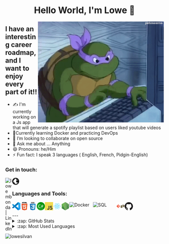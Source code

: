 # <div align="center">Hello World, I'm Lowe  👋 </div>

 <img align="right" alt="code-GIF" src="https://github.com/lowesilvan/lowesilvan/blob/master/code-ninja.gif" width="400" height="320" />


## I have an interesting career roadmap, and I want to enjoy every part of it!!
- ✍ I'm currently working on a Js app that will generate a spotify playlist based on users liked youtube videos
- 🔭Currently learning Docker and practicing DevOps
- 👯 I’m looking to collaborate on open source
- 💬 Ask me about ... Anything
- 😄 Pronouns: he/Him
- ⚡ Fun fact: I speak 3 languages ( English, French, Pidgin-English)


### Get in touch:
[<img align="left" alt="lowe mbonda | LinkedIn" width="22px" src="https://cdn.jsdelivr.net/npm/simple-icons@v3/icons/linkedin.svg" />][linkedin]
[<img align="left" alt="lowe mbonda" width="22px" src="https://raw.githubusercontent.com/iconic/open-iconic/master/svg/globe.svg" />][website]

<br />

### Languages and Tools:

[<img align="left" alt="Visual Studio Code" width="26px" src="https://raw.githubusercontent.com/github/explore/80688e429a7d4ef2fca1e82350fe8e3517d3494d/topics/visual-studio-code/visual-studio-code.png" />][portfolio]
[<img align="left" alt="HTML5" width="26px" src="https://raw.githubusercontent.com/github/explore/80688e429a7d4ef2fca1e82350fe8e3517d3494d/topics/html/html.png" />][portfolio]
[<img align="left" alt="CSS3" width="26px" src="https://raw.githubusercontent.com/github/explore/80688e429a7d4ef2fca1e82350fe8e3517d3494d/topics/css/css.png" />][portfolio]
[<img align="left" alt="CSharp" width="26px" src="https://raw.githubusercontent.com/github/explore/80688e429a7d4ef2fca1e82350fe8e3517d3494d/topics/csharp/csharp.png" />][portfolio]
[<img align="left" alt="JavaScript" width="26px" src="https://raw.githubusercontent.com/github/explore/80688e429a7d4ef2fca1e82350fe8e3517d3494d/topics/javascript/javascript.png" />][portfolio]
[<img align="left" alt="React" width="26px" src="https://raw.githubusercontent.com/github/explore/80688e429a7d4ef2fca1e82350fe8e3517d3494d/topics/react/react.png" />][portfolio]
[<img align="left" alt="Node.js" width="26px" src="https://raw.githubusercontent.com/github/explore/80688e429a7d4ef2fca1e82350fe8e3517d3494d/topics/nodejs/nodejs.png" />][portfolio]
[<img align="left" alt="Docker" width="75px" src="https://img.shields.io/badge/docker-%230db7ed.svg?style=for-the-badge&logo=docker&logoColor=white" />][portfolio]
[<img align="left" alt="SQL" width="75px" src="https://img.shields.io/badge/Postman-FF6C37?style=for-the-badge&logo=postman&logoColor=white" />][portfolio]
[<img align="left" alt="Git" width="26px" src="https://raw.githubusercontent.com/github/explore/80688e429a7d4ef2fca1e82350fe8e3517d3494d/topics/git/git.png" />][portfolio]
[<img align="left" alt="GitHub" width="26px" src="https://raw.githubusercontent.com/github/explore/78df643247d429f6cc873026c0622819ad797942/topics/github/github.png" />][portfolio]

<br />
<br />
---

<details>
  <summary>:zap: GitHub Stats</summary>

  <img align="left" alt="Lowe's GitHub Stats" src="https://github-readme-stats.vercel.app/api?username=lowesilvan&show_icons=true&hide_border=true" />

</details>

<details>
  <summary>:zap: Most Used Languages</summary>

<img align="left" alt="Lowe's GitHub Top Languages" src="https://github-readme-stats.vercel.app/api/top-langs/?username=lowesilvan" />

</details>

<p><img align="center" src="https://github-readme-streak-stats.herokuapp.com?user=lowesilvan&theme=radical&date_format=j%20M%5B%20Y%5D&sideLabels=DDB225" alt="lowesilvan" /></p>

[website]: https://lowesilvan.github.io/portfolio/
[youtube]: https://www.youtube.com/channel/UCwOBA4aHbwNnyVJ4n1YWmCw/
[instagram]: https://www.instagram.com/lowesilvan/
[linkedin]: https://www.linkedin.com/in/lowesilvan/
[portfolio]: https://lowesilvan.github.io/portfolio/
